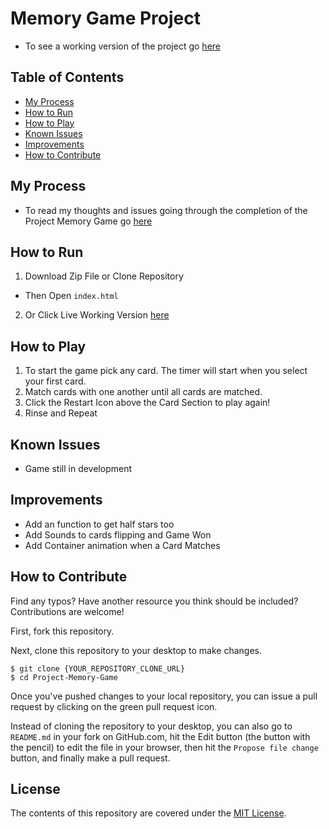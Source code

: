 # Memory Game Project
- To see a working version of the project go [here](https://robert-s-hogan.github.io/Project-Memory-Game/)

## Table of Contents

* [My Process](#my-process)
* [How to Run](#how-to-run)
* [How to Play](#how-to-play)
* [Known Issues](#known-issues)
* [Improvements](#improvements)
* [How to Contribute](#how-to-contribute)


## My Process
- To read my thoughts and issues going through the completion of the Project Memory Game go [here](http://www.robertshogan.com/blog/2018/03/02/udacity-project-memory-game/)

## How to Run
1. Download Zip File or Clone Repository
- Then Open `index.html` 
2. Or Click Live Working Version [here](https://robert-s-hogan.github.io/Project-Memory-Game/)

## How to Play
1. To start the game pick any card.  The timer will start when you select your first card.
2. Match cards with one another until all cards are matched.
3. Click the Restart Icon above the Card Section to play again!
4. Rinse and Repeat

## Known Issues
- Game still in development

## Improvements
- Add an function to get half stars too
- Add Sounds to cards flipping and Game Won
- Add Container animation when a Card Matches

## How to Contribute

Find any typos? Have another resource you think should be included? Contributions are welcome!

First, fork this repository.

Next, clone this repository to your desktop to make changes.

```
$ git clone {YOUR_REPOSITORY_CLONE_URL}
$ cd Project-Memory-Game
```

Once you've pushed changes to your local repository, you can issue a pull request by clicking on the green pull request icon.

Instead of cloning the repository to your desktop, you can also go to `README.md` in your fork on GitHub.com, hit the Edit button (the button with the pencil) to edit the file in your browser, then hit the `Propose file change` button, and finally make a pull request. 

## License

The contents of this repository are covered under the [MIT License](LICENSE).
